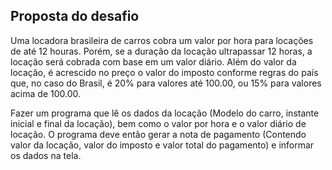 ## Proposta do desafio

Uma locadora brasileira de carros cobra um valor por hora para locações de até 12 houras. Porém, se a duração da locação ultrapassar 12 horas, a locação será cobrada com base em um valor diário. Além do valor da locação, é acrescido no preço o valor do imposto conforme regras do país que, no caso do Brasil, é 20% para valores até 100.00, ou 15% para valores acima de 100.00. 

Fazer um programa que lê os dados da locação (Modelo do carro, instante inicial e final da locação), bem como o valor por hora e o valor diário de locação. O programa deve então gerar a nota de pagamento (Contendo valor da locação, valor do imposto e valor total do pagamento) e informar os dados na tela.